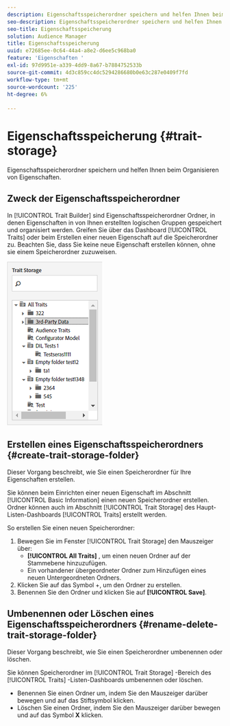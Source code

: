 ```yaml
---
description: Eigenschaftsspeicherordner speichern und helfen Ihnen beim Organisieren von Eigenschaften.
seo-description: Eigenschaftsspeicherordner speichern und helfen Ihnen beim Organisieren von Eigenschaften.
seo-title: Eigenschaftsspeicherung
solution: Audience Manager
title: Eigenschaftsspeicherung
uuid: e72685ee-0c64-44a4-a8e2-d6ee5c968ba0
feature: 'Eigenschaften '
exl-id: 97d9951e-a339-4dd9-8a67-b7884752533b
source-git-commit: 4d3c859cc4dc5294286680b0e63c287e0409f7fd
workflow-type: tm+mt
source-wordcount: '225'
ht-degree: 6%

---
```


# Eigenschaftsspeicherung {#trait-storage}

Eigenschaftsspeicherordner speichern und helfen Ihnen beim Organisieren von Eigenschaften.

<!-- c_tb_storage.xml -->

## Zweck der Eigenschaftsspeicherordner

In [!UICONTROL Trait Builder] sind Eigenschaftsspeicherordner Ordner, in denen Eigenschaften in von Ihnen erstellten logischen Gruppen gespeichert und organisiert werden. Greifen Sie über das Dashboard [!UICONTROL Traits] oder beim Erstellen einer neuen Eigenschaft auf die Speicherordner zu. Beachten Sie, dass Sie keine neue Eigenschaft erstellen können, ohne sie einem Speicherordner zuzuweisen.

![](assets/tb_storage.png)

## Erstellen eines Eigenschaftsspeicherordners {#create-trait-storage-folder}

Dieser Vorgang beschreibt, wie Sie einen Speicherordner für Ihre Eigenschaften erstellen.

<!-- t_tb_create_storage.xml -->

Sie können beim Einrichten einer neuen Eigenschaft im Abschnitt [!UICONTROL Basic Information] einen neuen Speicherordner erstellen. Ordner können auch im Abschnitt [!UICONTROL Trait Storage] des Haupt-Listen-Dashboards [!UICONTROL Traits] erstellt werden.

So erstellen Sie einen neuen Speicherordner:

1. Bewegen Sie im Fenster [!UICONTROL Trait Storage] den Mauszeiger über:
   * **[!UICONTROL All Traits]** , um einen neuen Ordner auf der Stammebene hinzuzufügen.
   * Ein vorhandener übergeordneter Ordner zum Hinzufügen eines neuen Untergeordneten Ordners.
1. Klicken Sie auf das Symbol +, um den Ordner zu erstellen.
1. Benennen Sie den Ordner und klicken Sie auf **[!UICONTROL Save]**.

## Umbenennen oder Löschen eines Eigenschaftsspeicherordners {#rename-delete-trait-storage-folder}

Dieser Vorgang beschreibt, wie Sie einen Speicherordner umbenennen oder löschen.

<!-- t_tb_rename_delete_storage.xml -->

Sie können Speicherordner im [!UICONTROL Trait Storage] -Bereich des [!UICONTROL Traits] -Listen-Dashboards umbenennen oder löschen.

* Benennen Sie einen Ordner um, indem Sie den Mauszeiger darüber bewegen und auf das Stiftsymbol klicken.
* Löschen Sie einen Ordner, indem Sie den Mauszeiger darüber bewegen und auf das Symbol **X** klicken.
